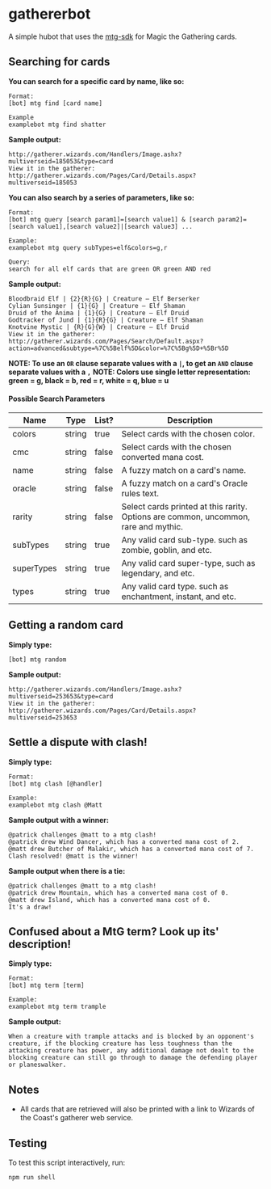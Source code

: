 # gathererbot

A simple hubot that uses the [mtg-sdk](https://magicthegathering.io/) for Magic the Gathering cards.

## Searching for cards

**You can search for a specific card by name, like so:**

```
Format:
[bot] mtg find [card name]

Example
examplebot mtg find shatter
```

**Sample output:**

```
http://gatherer.wizards.com/Handlers/Image.ashx?multiverseid=185053&type=card
View it in the gatherer: http://gatherer.wizards.com/Pages/Card/Details.aspx?multiverseid=185053
```

**You can also search by a series of parameters, like so:**

```
Format:
[bot] mtg query [search param1]=[search value1] & [search param2]=[search value1],[search value2]|[search value3] ...

Example:
examplebot mtg query subTypes=elf&colors=g,r

Query:
search for all elf cards that are green OR green AND red

```

**Sample output:**

```
Bloodbraid Elf | {2}{R}{G} | Creature — Elf Berserker
Cylian Sunsinger | {1}{G} | Creature — Elf Shaman
Druid of the Anima | {1}{G} | Creature — Elf Druid
Godtracker of Jund | {1}{R}{G} | Creature — Elf Shaman
Knotvine Mystic | {R}{G}{W} | Creature — Elf Druid
View it in the gatherer: http://gatherer.wizards.com/Pages/Search/Default.aspx?action=advanced&subtype=%7C%5Belf%5D&color=%7C%5Bg%5D+%5Br%5D
```

__NOTE: To use an `OR` clause separate values with a `|`, to get an `AND` clause separate values with a `,`__
__NOTE: Colors use single letter representation: green = g, black = b, red = r, white = q, blue = u__

#### Possible Search Parameters

Name | Type  |	List? | Description
---- | ----- |  ----- | -----------
colors       |string| true|   Select cards with the chosen color.
cmc          |string| false|   Select cards with the chosen converted mana cost.
name         |string| false|  A fuzzy match on a card's name.
oracle       |string| false|  A fuzzy match on a card's Oracle rules text.
rarity       |string| false|  Select cards printed at this rarity. Options are common, uncommon, rare and mythic.
subTypes     |string| true|   Any valid card sub-type. such as zombie, goblin, and etc.
superTypes   |string| true|   Any valid card super-type, such as legendary, and etc.
types	     |string| true|   Any valid card type. such as enchantment, instant, and etc.

## Getting a random card

**Simply type:**

```
[bot] mtg random
```

**Sample output:**

```
http://gatherer.wizards.com/Handlers/Image.ashx?multiverseid=253653&type=card
View it in the gatherer: http://gatherer.wizards.com/Pages/Card/Details.aspx?multiverseid=253653
```

## Settle a dispute with clash!

**Simply type:**

```
Format:
[bot] mtg clash [@handler]

Example:
examplebot mtg clash @Matt
```

**Sample output with a winner:**

```
@patrick challenges @matt to a mtg clash!
@patrick drew Wind Dancer, which has a converted mana cost of 2.
@matt drew Butcher of Malakir, which has a converted mana cost of 7.
Clash resolved! @matt is the winner!
```

**Sample output when there is a tie:**

```
@patrick challenges @matt to a mtg clash!
@patrick drew Mountain, which has a converted mana cost of 0.
@matt drew Island, which has a converted mana cost of 0.
It's a draw!
```

## Confused about a MtG term? Look up its' description!

**Simply type:**

```
Format:
[bot] mtg term [term]

Example:
examplebot mtg term trample
```

**Sample output:**

```
When a creature with trample attacks and is blocked by an opponent's creature, if the blocking creature has less toughness than the attacking creature has power, any additional damage not dealt to the blocking creature can still go through to damage the defending player or planeswalker.
```

## Notes

* All cards that are retrieved will also be printed with a link to Wizards of the Coast's gatherer web service.

## Testing

To test this script interactively, run:

```
npm run shell
```
